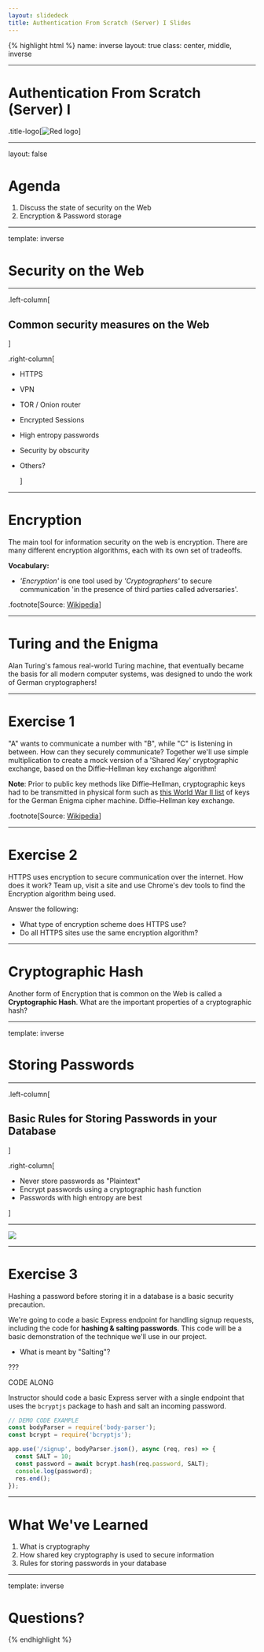 ```yaml
---
layout: slidedeck
title: Authentication From Scratch (Server) I Slides
---
```


{% highlight html %}
name: inverse
layout: true
class: center, middle, inverse

---

# Authentication From Scratch (Server) I

.title-logo[![Red logo](/public/img/red-logo-white.svg)]

---

layout: false

# Agenda

1.  Discuss the state of security on the Web
2.  Encryption & Password storage

---

template: inverse

# Security on the Web

---

.left-column[

## Common security measures on the Web

]

.right-column[

- HTTPS
- VPN
- TOR / Onion router
- Encrypted Sessions
- High entropy passwords
- Security by obscurity
- Others?

  ]

---

# Encryption

The main tool for information security on the web is encryption. There are many different encryption
algorithms, each with its own set of tradeoffs.

**Vocabulary:**

- _'Encryption'_ is one tool used by _'Cryptographers'_ to secure communication 'in the presence of third parties called adversaries'.

.footnote[Source: [Wikipedia](https://en.wikipedia.org/wiki/Cryptography)]

---

# Turing and the Enigma

Alan Turing's famous real-world Turing machine, that eventually became the basis for all modern
computer systems, was designed to undo the work of German cryptographers!

---

# Exercise 1

"A" wants to communicate a number with "B", while "C" is listening in between. How can they securely communicate?
Together we'll use simple multiplication to create a mock version of a 'Shared Key' cryptographic exchange, based on the Diffie–Hellman key exchange algorithm!

**Note**: Prior to public key methods like Diffie–Hellman, cryptographic keys had to be transmitted in physical form such as [this World War II list](https://en.wikipedia.org/wiki/Diffie%E2%80%93Hellman_key_exchange#/media/File:Enigma_keylist_3_rotor.jpg) of keys for the German Enigma cipher machine.
Diffie–Hellman key exchange.

.footnote[Source: [Wikipedia](https://en.wikipedia.org/wiki/Diffie%E2%80%93Hellman_key_exchange)]

---

# Exercise 2

HTTPS uses encryption to secure communication over the internet. How does it work?
Team up, visit a site and use Chrome's dev tools to find the Encryption algorithm being used.

Answer the following:

- What type of encryption scheme does HTTPS use?
- Do all HTTPS sites use the same encryption algorithm?

---

# Cryptographic Hash

Another form of Encryption that is common on the Web is called a **Cryptographic Hash**.
What are the important properties of a cryptographic hash?

---

template: inverse

# Storing Passwords

---

.left-column[

## Basic Rules for Storing Passwords in your Database

]

.right-column[

- Never store passwords as "Plaintext"
- Encrypt passwords using a cryptographic hash function
- Passwords with high entropy are best

]

---

![](/public/img/slide-assets/XKCD-password.png)

---

# Exercise 3

Hashing a password before storing it in a database is a basic security
precaution.

We're going to code a basic Express endpoint for handling signup requests, including the code for **hashing & salting
passwords**. This code will be a basic demonstration of the technique we'll use in our project.

- What is meant by "Salting"?

???

CODE ALONG

Instructor should code a basic Express server with a single endpoint that uses the `bcryptjs` package
to hash and salt an incoming password.

```js
// DEMO CODE EXAMPLE
const bodyParser = require('body-parser');
const bcrypt = require('bcryptjs');

app.use('/signup', bodyParser.json(), async (req, res) => {
  const SALT = 10;
  const password = await bcrypt.hash(req.password, SALT);
  console.log(password);
  res.end();
});
```

---

# What We've Learned

1.  What is cryptography
2.  How shared key cryptography is used to secure information
3.  Rules for storing passwords in your database

---

template: inverse

# Questions?

{% endhighlight %}
